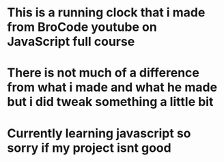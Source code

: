 # This is a running clock that i made from BroCode youtube on JavaScript full course
# There is not much of a difference from what i made and what he made but i did tweak something a little bit
# Currently learning javascript so sorry if my project isnt good
